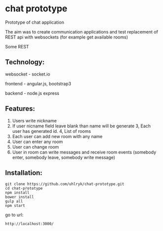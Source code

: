 # chat prototype
Prototype of chat application

The aim was to create communication applications and test replacement of REST api with websockets (for example get available rooms)

Some REST

## Technology:
websocket - socket.io

frontend - angular.js, bootstrap3

backend - node.js express

## Features:
1. Users write nickname
2. If user nicname field leave blank than name will be generate
3, Each user has generated id.
4, List of rooms
5. Each user can add new room with any name
6. User can enter any room
7. User can change room
8. User in room can write messages and receive room events (somebody enter, somebody leave, somebody write message)

## Installation:

    git clone https://github.com/uhlryk/chat-prototype.git
    cd chat-prototype
    npm install
    bower install
    gulp all
    npm start

go to url:

    http://localhost:3000/

